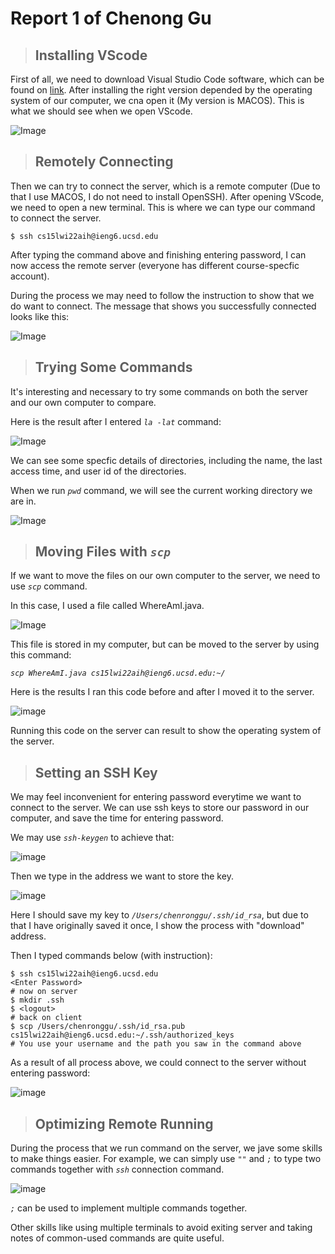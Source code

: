 # Report 1 of Chenong Gu
> ## Installing VScode

First of all, we need to download Visual Studio Code software, which can be found on [link](https://code.visualstudio.com/). After installing the right version depended by the operating system of our computer, we cna open it (My version is MACOS). This is what we should see when we open VScode. 

![Image](installingVScode.png) 


> ## Remotely Connecting

Then we can try to connect the server, which is a remote computer (Due to that I use MACOS, I do not need to install OpenSSH). 
After opening VScode, we need to open a new terminal. This is where we can type our command to connect the server.

`$ ssh cs15lwi22aih@ieng6.ucsd.edu`

After typing the command above and finishing entering password, I can now access the remote server (everyone has different course-specfic account). 

During the process we may need to follow the instruction to show that we do want to connect.
The message that shows you successfully connected looks like this:

![Image](connectserver.png)

> ## Trying Some Commands

It's interesting and necessary to try some commands on both the server and our own computer to compare. 

Here is the result after I entered  *`la -lat`* command:

![Image](command1.png)

We can see some specfic details of directories, including the name, the last access time, and user id of the directories. 

When we run *`pwd`* command, we will see the current working directory we are in.

![Image](command2.png)

> ## Moving Files with *`scp`*

If we want to move the files on our own computer to the server, we need to use *`scp`* command. 

In this case, I used a file called WhereAmI.java.

![Image](whereami.png)

This file is stored in my computer, but can be moved to the server by using this command:

*`scp WhereAmI.java cs15lwi22aih@ieng6.ucsd.edu:~/`*

Here is the results I ran this code before and after I moved it to the server. 

![image](scpprocess.png)

Running this code on the server can result to show the operating system of the server.

> ## Setting an SSH Key

We may feel inconvenient for entering password everytime we want to connect to the server. We can use ssh keys to store our password in our computer, and save the time for entering password.

We may use *`ssh-keygen`* to achieve that:

![image](sshkey1.png)

Then we type in the address we want to store the key.

![image](sshkey2.png)

Here I should save my key to *`/Users/chenronggu/.ssh/id_rsa`*, but due to that I have originally saved it once, I show the process with "download" address.

Then I typed commands below (with instruction):

```
$ ssh cs15lwi22aih@ieng6.ucsd.edu
<Enter Password>
# now on server
$ mkdir .ssh
$ <logout>
# back on client
$ scp /Users/chenronggu/.ssh/id_rsa.pub cs15lwi22aih@ieng6.ucsd.edu:~/.ssh/authorized_keys
# You use your username and the path you saw in the command above
```

As a result of all process above, we could connect to the server without entering password:

![image](sshkey3.png)

> ## Optimizing Remote Running

During the process that we run command on the server, we jave some skills to make things easier. For example, we can simply use *`""`* and *`;`* to type two commands together with *`ssh`* connection command.

![image](simplecomand.png)

*`;`* can be used to implement multiple commands together.

Other skills like using multiple terminals to avoid exiting server and taking notes of common-used commands are quite useful. 
